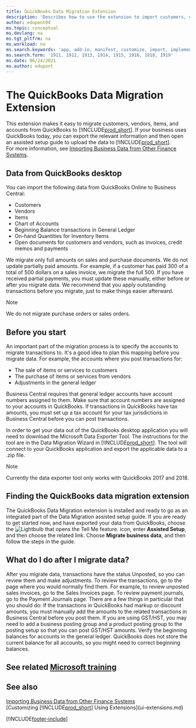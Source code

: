 ```yaml
---
title: QuickBooks Data Migration Extension
description: 'Describes how to use the extension to import customers, vendors, items, and accounts from QuickBooks Desktop to Business Central.'
author: edupont04
ms.topic: conceptual
ms.devlang: na
ms.tgt_pltfrm: na
ms.workload: na
ms.search.keywords: 'app, add-in, manifest, customize, import, implement'
ms.search.form: '1911, 1912, 1913, 1914, 1915, 1916, 1918, 1919'
ms.date: 06/24/2021
ms.author: edupont
---
```


# <a name="the-quickbooks-data-migration-extension" />The QuickBooks Data Migration Extension

This extension makes it easy to migrate customers, vendors, items, and accounts from QuickBooks to [!INCLUDE[prod_short](includes/prod_short.md)]. If your business uses QuickBooks today, you can export the relevant information and then open an assisted setup guide to upload the data to [!INCLUDE[prod_short](includes/prod_short.md)].  
For more information, see [Importing Business Data from Other Finance Systems](across-import-data-configuration-packages.md).

## <a name="data-from-quickbooks-desktop" />Data from QuickBooks desktop

You can import the following data from QuickBooks Online to Business Central:

- Customers  
- Vendors  
- Items  
- Chart of Accounts  
- Beginning Balance transactions in General Ledger  
- On-hand Quantities for Inventory Items  
- Open documents for customers and vendors, such as invoices, credit memos and payments  

We migrate only full amounts on sales and purchase documents. We do not update partially paid amounts. For example, if a customer has paid 300 of a total of 500 dollars on a sales invoice, we migrate the full 500. If you have received partial payments, you must update these manually, either before or after you migrate data. We recommend that you apply outstanding transactions before you migrate, just to make things easier afterward.

> [!NOTE]
> We do not migrate purchase orders or sales orders.

## <a name="before-you-start" />Before you start

An important part of the migration process is to specify the accounts to migrate transactions to. It's a good idea to plan this mapping before you migrate data. For example, the accounts where you post transactions for:

- The sale of items or services to customers  
- The purchase of items or services from vendors  
- Adjustments in the general ledger  

Business Central requires that general ledger accounts have account numbers assigned to them. Make sure that account numbers are assigned to your accounts in QuickBooks.
If transactions in QuickBooks have tax amounts, you must set up a tax account for your tax jurisdictions in Business Central before you can post transactions.

In order to get your data out of the QuickBooks desktop application you will need to download the Microsoft Data Exporter Tool.  The instructions for the tool are in the Data Migration Wizard in [!INCLUDE[prod_short](includes/prod_short.md)]. The tool will connect to your QuickBooks application and export the applicable data to a .zip file.  

> [!NOTE]
> Currently the data exporter tool only works with QuickBooks 2017 and 2018.

## <a name="finding-the-quickbooks-data-migration-extension" />Finding the QuickBooks data migration extension

The QuickBooks Data Migration extension is installed and ready to go as an integrated part of the Data Migration assisted setup guide. If you are ready to get started now, and have exported your data from QuickBooks, choose the ![Lightbulb that opens the Tell Me feature.](media/ui-search/search_small.png "Tell me what you want to do") icon, enter **Assisted Setup**, and then choose the related link. Choose **Migrate business data**, and then follow the steps in the guide.  

## <a name="what-do-i-do-after-i-migrate-data" />What do I do after I migrate data?

After you migrate data, transactions have the status Unposted, so you can review them and make adjustments. To review the transactions, go to the page where you would normally find them. For example, to review unposted sales invoices, go to the Sales Invoices page. To review payment journals, go to the Payment Journals page.
There are a few things in particular that you should do: If the transactions in QuickBooks had markup or discount amounts, you must manually add the amounts to the related transactions in Business Central before you post them.
If you are using GST/HST, you may need to add a business posting group and a product posting group to the posting setup so that you can post GST/HST amounts.
Verify the beginning balances for accounts in the general ledger. QuickBooks does not store the current balance for all accounts, so you might need to correct beginning balances.

## <a name="see-related-microsoft-training" />See related [Microsoft training](/training/modules/migrate-data-dynamics-365-business-central/)

## <a name="see-also" />See also

[Importing Business Data from Other Finance Systems](across-import-data-configuration-packages.md)  
[Customizing [!INCLUDE[prod_short](includes/prod_short.md)] Using Extensions](ui-extensions.md)  

[!INCLUDE[footer-include](includes/footer-banner.md)]
